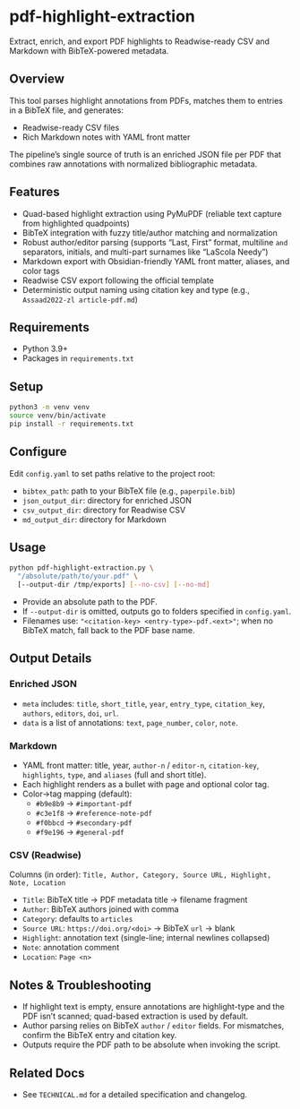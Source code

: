 # pdf-highlight-extraction

Extract, enrich, and export PDF highlights to Readwise-ready CSV and Markdown with BibTeX-powered metadata.

## Overview

This tool parses highlight annotations from PDFs, matches them to entries in a BibTeX file, and generates:
- Readwise-ready CSV files
- Rich Markdown notes with YAML front matter

The pipeline’s single source of truth is an enriched JSON file per PDF that combines raw annotations with normalized bibliographic metadata.

## Features

- Quad-based highlight extraction using PyMuPDF (reliable text capture from highlighted quadpoints)
- BibTeX integration with fuzzy title/author matching and normalization
- Robust author/editor parsing (supports “Last, First” format, multiline `and` separators, initials, and multi-part surnames like “LaScola Needy”)
- Markdown export with Obsidian-friendly YAML front matter, aliases, and color tags
- Readwise CSV export following the official template
- Deterministic output naming using citation key and type (e.g., `Assaad2022-zl article-pdf.md`)

## Requirements

- Python 3.9+
- Packages in `requirements.txt`

## Setup

```bash
python3 -m venv venv
source venv/bin/activate
pip install -r requirements.txt
```

## Configure

Edit `config.yaml` to set paths relative to the project root:
- `bibtex_path`: path to your BibTeX file (e.g., `paperpile.bib`)
- `json_output_dir`: directory for enriched JSON
- `csv_output_dir`: directory for Readwise CSV
- `md_output_dir`: directory for Markdown

## Usage

```bash
python pdf-highlight-extraction.py \
  "/absolute/path/to/your.pdf" \
  [--output-dir /tmp/exports] [--no-csv] [--no-md]
```

- Provide an absolute path to the PDF.
- If `--output-dir` is omitted, outputs go to folders specified in `config.yaml`.
- Filenames use: `"<citation-key> <entry-type>-pdf.<ext>"`; when no BibTeX match, fall back to the PDF base name.

## Output Details

### Enriched JSON
- `meta` includes: `title`, `short_title`, `year`, `entry_type`, `citation_key`, `authors`, `editors`, `doi`, `url`.
- `data` is a list of annotations: `text`, `page_number`, `color`, `note`.

### Markdown
- YAML front matter: title, year, `author-n` / `editor-n`, `citation-key`, `highlights`, `type`, and `aliases` (full and short title).
- Each highlight renders as a bullet with page and optional color tag.
- Color→tag mapping (default):
  - `#b9e8b9` → `#important-pdf`
  - `#c3e1f8` → `#reference-note-pdf`
  - `#f0bbcd` → `#secondary-pdf`
  - `#f9e196` → `#general-pdf`

### CSV (Readwise)

Columns (in order): `Title, Author, Category, Source URL, Highlight, Note, Location`

- `Title`: BibTeX title → PDF metadata title → filename fragment
- `Author`: BibTeX authors joined with comma
- `Category`: defaults to `articles`
- `Source URL`: `https://doi.org/<doi>` → BibTeX `url` → blank
- `Highlight`: annotation text (single-line; internal newlines collapsed)
- `Note`: annotation comment
- `Location`: `Page <n>`

## Notes & Troubleshooting

- If highlight text is empty, ensure annotations are highlight-type and the PDF isn’t scanned; quad-based extraction is used by default.
- Author parsing relies on BibTeX `author` / `editor` fields. For mismatches, confirm the BibTeX entry and citation key.
- Outputs require the PDF path to be absolute when invoking the script.

## Related Docs

- See `TECHNICAL.md` for a detailed specification and changelog.
